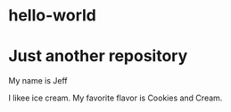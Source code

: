 # hello-world
Just another repository
=======================
My name is Jeff

I likee ice cream.
My favorite flavor is Cookies and Cream.
